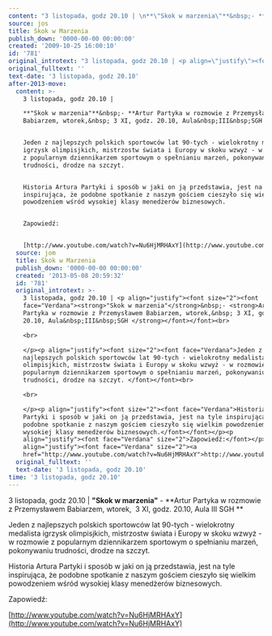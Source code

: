 ```yaml
---
content: "3 listopada, godz 20.10 | \n**\"Skok w marzenia\"**&nbsp;- **Artur Partyka w rozmowie z Przemysławem Babiarzem, wtorek,&nbsp; 3 XI, godz. 20.10, Aula&nbsp;III&nbsp;SGH **\n\nJeden z najlepszych polskich sportowców lat 90-tych - wielokrotny medalista igrzysk olimpisjkich, mistrzostw świata i Europy w skoku wzwyż - w rozmowie z popularnym dziennikarzem sportowym o spełnianiu marzeń, pokonywaniu trudności, drodze na szczyt. \n\nHistoria Artura Partyki i sposób w jaki on ją przedstawia, jest na tyle inspirująca, że podobne spotkanie z naszym gościem cieszyło się wielkim powodzeniem wśród wysokiej klasy menedżerów biznesowych.\n\nZapowiedź:\n\n[http://www.youtube.com/watch?v=Nu6HjMRHAxY](http://www.youtube.com/watch?v=Nu6HjMRHAxY)\n\n<!--CONTENT FROM OLD SERVER (jos before 2013): 3 listopada, godz 20.10 | \n**\"Skok w marzenia\"**&nbsp;- **Artur Partyka w rozmowie z Przemysławem Babiarzem, wtorek,&nbsp; 3 XI, godz. 20.10, Aula&nbsp;III&nbsp;SGH **\n\r\n\n\r\nJeden z najlepszych polskich sportowców lat 90-tych - wielokrotny medalista igrzysk olimpisjkich, mistrzostw świata i Europy w skoku wzwyż - w rozmowie z popularnym dziennikarzem sportowym o spełnianiu marzeń, pokonywaniu trudności, drodze na szczyt. \n\r\n\n\r\nHistoria Artura Partyki i sposób w jaki on ją przedstawia, jest na tyle inspirująca, że podobne spotkanie z naszym gościem cieszyło się wielkim powodzeniem wśród wysokiej klasy menedżerów biznesowych.\n\nZapowiedź:\n\n[http://www.youtube.com/watch?v=Nu6HjMRHAxY](http://www.youtube.com/watch?v=Nu6HjMRHAxY)         \n-->"
source: jos
title: Skok w Marzenia
publish_down: '0000-00-00 00:00:00'
created: '2009-10-25 16:00:10'
id: '781'
original_introtext: "3 listopada, godz 20.10 | <p align=\"justify\"><font size=\"2\"><font face=\"Verdana\"><strong>\"Skok w marzenia\"</strong>&nbsp;- <strong>Artur Partyka w rozmowie z Przemysławem Babiarzem, wtorek,&nbsp; 3 XI, godz. 20.10, Aula&nbsp;III&nbsp;SGH </strong></font></font><br>\r\n<br>\r\n</p><p align=\"justify\"><font size=\"2\"><font face=\"Verdana\">Jeden z najlepszych polskich sportowców lat 90-tych - wielokrotny medalista igrzysk olimpisjkich, mistrzostw świata i Europy w skoku wzwyż - w rozmowie z popularnym dziennikarzem sportowym o spełnianiu marzeń, pokonywaniu trudności, drodze na szczyt. </font></font><br>\r\n<br>\r\n</p><p align=\"justify\"><font size=\"2\"><font face=\"Verdana\">Historia Artura Partyki i sposób w jaki on ją przedstawia, jest na tyle inspirująca, że podobne spotkanie z naszym gościem cieszyło się wielkim powodzeniem wśród wysokiej klasy menedżerów biznesowych.</font></font></p><p align=\"justify\"><font face=\"Verdana\" size=\"2\">Zapowiedź:</font></p><p align=\"justify\"><font face=\"Verdana\" size=\"2\"><a href=\"http://www.youtube.com/watch?v=Nu6HjMRHAxY\">http://www.youtube.com/watch?v=Nu6HjMRHAxY</a></font>         "
original_fulltext: ''
text-date: '3 listopada, godz 20.10'
after-2013-move:
  content: >-
    3 listopada, godz 20.10 | 

    **"Skok w marzenia"**&nbsp;- **Artur Partyka w rozmowie z Przemysławem
    Babiarzem, wtorek,&nbsp; 3 XI, godz. 20.10, Aula&nbsp;III&nbsp;SGH **


    Jeden z najlepszych polskich sportowców lat 90-tych - wielokrotny medalista
    igrzysk olimpisjkich, mistrzostw świata i Europy w skoku wzwyż - w rozmowie
    z popularnym dziennikarzem sportowym o spełnianiu marzeń, pokonywaniu
    trudności, drodze na szczyt. 


    Historia Artura Partyki i sposób w jaki on ją przedstawia, jest na tyle
    inspirująca, że podobne spotkanie z naszym gościem cieszyło się wielkim
    powodzeniem wśród wysokiej klasy menedżerów biznesowych.


    Zapowiedź:


    [http://www.youtube.com/watch?v=Nu6HjMRHAxY](http://www.youtube.com/watch?v=Nu6HjMRHAxY)
  source: jom
  title: Skok w Marzenia
  publish_down: '0000-00-00 00:00:00'
  created: '2013-05-08 20:59:32'
  id: '781'
  original_introtext: >-
    3 listopada, godz 20.10 | <p align="justify"><font size="2"><font
    face="Verdana"><strong>"Skok w marzenia"</strong>&nbsp;- <strong>Artur
    Partyka w rozmowie z Przemysławem Babiarzem, wtorek,&nbsp; 3 XI, godz.
    20.10, Aula&nbsp;III&nbsp;SGH </strong></font></font><br>

    <br>

    </p><p align="justify"><font size="2"><font face="Verdana">Jeden z
    najlepszych polskich sportowców lat 90-tych - wielokrotny medalista igrzysk
    olimpisjkich, mistrzostw świata i Europy w skoku wzwyż - w rozmowie z
    popularnym dziennikarzem sportowym o spełnianiu marzeń, pokonywaniu
    trudności, drodze na szczyt. </font></font><br>

    <br>

    </p><p align="justify"><font size="2"><font face="Verdana">Historia Artura
    Partyki i sposób w jaki on ją przedstawia, jest na tyle inspirująca, że
    podobne spotkanie z naszym gościem cieszyło się wielkim powodzeniem wśród
    wysokiej klasy menedżerów biznesowych.</font></font></p><p
    align="justify"><font face="Verdana" size="2">Zapowiedź:</font></p><p
    align="justify"><font face="Verdana" size="2"><a
    href="http://www.youtube.com/watch?v=Nu6HjMRHAxY">http://www.youtube.com/watch?v=Nu6HjMRHAxY</a></font>
  original_fulltext: ''
  text-date: '3 listopada, godz 20.10'
time: '3 listopada, godz 20.10'
---
```

3 listopada, godz 20.10 | 
**"Skok w marzenia"**&nbsp;- **Artur Partyka w rozmowie z Przemysławem Babiarzem, wtorek,&nbsp; 3 XI, godz. 20.10, Aula&nbsp;III&nbsp;SGH **

Jeden z najlepszych polskich sportowców lat 90-tych - wielokrotny medalista igrzysk olimpisjkich, mistrzostw świata i Europy w skoku wzwyż - w rozmowie z popularnym dziennikarzem sportowym o spełnianiu marzeń, pokonywaniu trudności, drodze na szczyt. 

Historia Artura Partyki i sposób w jaki on ją przedstawia, jest na tyle inspirująca, że podobne spotkanie z naszym gościem cieszyło się wielkim powodzeniem wśród wysokiej klasy menedżerów biznesowych.

Zapowiedź:

[http://www.youtube.com/watch?v=Nu6HjMRHAxY](http://www.youtube.com/watch?v=Nu6HjMRHAxY)

<!--CONTENT FROM OLD SERVER (jos before 2013): 3 listopada, godz 20.10 | 
**"Skok w marzenia"**&nbsp;- **Artur Partyka w rozmowie z Przemysławem Babiarzem, wtorek,&nbsp; 3 XI, godz. 20.10, Aula&nbsp;III&nbsp;SGH **



Jeden z najlepszych polskich sportowców lat 90-tych - wielokrotny medalista igrzysk olimpisjkich, mistrzostw świata i Europy w skoku wzwyż - w rozmowie z popularnym dziennikarzem sportowym o spełnianiu marzeń, pokonywaniu trudności, drodze na szczyt. 



Historia Artura Partyki i sposób w jaki on ją przedstawia, jest na tyle inspirująca, że podobne spotkanie z naszym gościem cieszyło się wielkim powodzeniem wśród wysokiej klasy menedżerów biznesowych.

Zapowiedź:

[http://www.youtube.com/watch?v=Nu6HjMRHAxY](http://www.youtube.com/watch?v=Nu6HjMRHAxY)         
-->

<!--{{json:{"created_date":"2009-10-25 16:00:10","publish_down":"0000-00-00 00:00:00","id":"781"}}}-->
